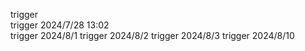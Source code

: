 trigger</br>
trigger 2024/7/28 13:02</br>
trigger 2024/8/1 
trigger 2024/8/2
trigger 2024/8/3
trigger 2024/8/10